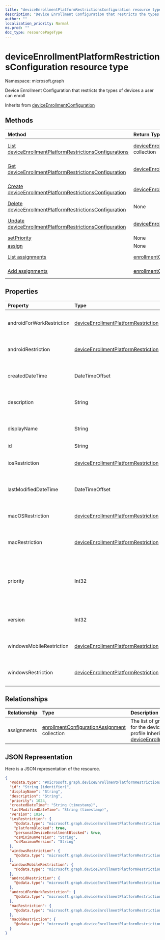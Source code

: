 ```yaml
---
title: "deviceEnrollmentPlatformRestrictionsConfiguration resource type"
description: "Device Enrollment Configuration that restricts the types of devices a user can enroll"
author: ""
localization_priority: Normal
ms.prod: ""
doc_type: resourcePageType
---
```


# deviceEnrollmentPlatformRestrictionsConfiguration resource type


Namespace: microsoft.graph

Device Enrollment Configuration that restricts the types of devices a user can enroll


Inherits from [deviceEnrollmentConfiguration](../resources/deviceenrollmentconfiguration.md)

## Methods
|Method|Return Type|Description|
|:---|:---|:---|
|[List deviceEnrollmentPlatformRestrictionsConfigurations](../api/deviceenrollmentplatformrestrictionsconfiguration-list.md)|[deviceEnrollmentPlatformRestrictionsConfiguration](../resources/deviceenrollmentplatformrestrictionsconfiguration.md) collection|List properties and relationships of the [deviceEnrollmentPlatformRestrictionsConfiguration](../resources/deviceenrollmentplatformrestrictionsconfiguration.md) objects.|
|[Get deviceEnrollmentPlatformRestrictionsConfiguration](../api/deviceenrollmentplatformrestrictionsconfiguration-get.md)|[deviceEnrollmentPlatformRestrictionsConfiguration](../resources/deviceenrollmentplatformrestrictionsconfiguration.md)|Read properties and relationships of the [deviceEnrollmentPlatformRestrictionsConfiguration](../resources/deviceenrollmentplatformrestrictionsconfiguration.md) object.|
|[Create deviceEnrollmentPlatformRestrictionsConfiguration](../api/deviceenrollmentplatformrestrictionsconfiguration-create.md)|[deviceEnrollmentPlatformRestrictionsConfiguration](../resources/deviceenrollmentplatformrestrictionsconfiguration.md)|Create a new [deviceEnrollmentPlatformRestrictionsConfiguration](../resources/deviceenrollmentplatformrestrictionsconfiguration.md) object.|
|[Delete deviceEnrollmentPlatformRestrictionsConfiguration](../api/deviceenrollmentplatformrestrictionsconfiguration-delete.md)|None|Deletes a [deviceEnrollmentPlatformRestrictionsConfiguration](../resources/deviceenrollmentplatformrestrictionsconfiguration.md).|
|[Update deviceEnrollmentPlatformRestrictionsConfiguration](../api/deviceenrollmentplatformrestrictionsconfiguration-update.md)|[deviceEnrollmentPlatformRestrictionsConfiguration](../resources/deviceenrollmentplatformrestrictionsconfiguration.md)|Update the properties of a [deviceEnrollmentPlatformRestrictionsConfiguration](../resources/deviceenrollmentplatformrestrictionsconfiguration.md) object.|
|[setPriority](../api/deviceenrollmentplatformrestrictionsconfiguration-setpriority.md)|None||
|[assign](../api/deviceenrollmentplatformrestrictionsconfiguration-assign.md)|None||
|[List assignments](../api/deviceenrollmentplatformrestrictionsconfiguration-list-assignments.md)|[enrollmentConfigurationAssignment](../resources/enrollmentconfigurationassignment.md) collection|Get the enrollmentConfigurationAssignments from the assignments navigation property.|
|[Add assignments](../api/deviceenrollmentplatformrestrictionsconfiguration-post-assignments.md)|[enrollmentConfigurationAssignment](../resources/enrollmentconfigurationassignment.md)|Add assignments by posting to the assignments collection.|

## Properties
|Property|Type|Description|
|:---|:---|:---|
|androidForWorkRestriction|[deviceEnrollmentPlatformRestriction](../resources/deviceenrollmentplatformrestriction.md)|Android for work restrictions based on platform, platform operating system version, and device ownership|
|androidRestriction|[deviceEnrollmentPlatformRestriction](../resources/deviceenrollmentplatformrestriction.md)|Android restrictions based on platform, platform operating system version, and device ownership|
|createdDateTime|DateTimeOffset|Created date time in UTC of the device enrollment configuration Inherited from [deviceEnrollmentConfiguration](../resources/deviceenrollmentconfiguration.md)|
|description|String|The description of the device enrollment configuration Inherited from [deviceEnrollmentConfiguration](../resources/deviceenrollmentconfiguration.md)|
|displayName|String|The display name of the device enrollment configuration Inherited from [deviceEnrollmentConfiguration](../resources/deviceenrollmentconfiguration.md)|
|id|String| Inherited from [entity](../resources/entity.md)|
|iosRestriction|[deviceEnrollmentPlatformRestriction](../resources/deviceenrollmentplatformrestriction.md)|Ios restrictions based on platform, platform operating system version, and device ownership|
|lastModifiedDateTime|DateTimeOffset|Last modified date time in UTC of the device enrollment configuration Inherited from [deviceEnrollmentConfiguration](../resources/deviceenrollmentconfiguration.md)|
|macOSRestriction|[deviceEnrollmentPlatformRestriction](../resources/deviceenrollmentplatformrestriction.md)|Mac restrictions based on platform, platform operating system version, and device ownership|
|macRestriction|[deviceEnrollmentPlatformRestriction](../resources/deviceenrollmentplatformrestriction.md)|Mac restrictions based on platform, platform operating system version, and device ownership|
|priority|Int32|Priority is used when a user exists in multiple groups that are assigned enrollment configuration. Users are subject only to the configuration with the lowest priority value. Inherited from [deviceEnrollmentConfiguration](../resources/deviceenrollmentconfiguration.md)|
|version|Int32|The version of the device enrollment configuration Inherited from [deviceEnrollmentConfiguration](../resources/deviceenrollmentconfiguration.md)|
|windowsMobileRestriction|[deviceEnrollmentPlatformRestriction](../resources/deviceenrollmentplatformrestriction.md)|Windows mobile restrictions based on platform, platform operating system version, and device ownership|
|windowsRestriction|[deviceEnrollmentPlatformRestriction](../resources/deviceenrollmentplatformrestriction.md)|Windows restrictions based on platform, platform operating system version, and device ownership|

## Relationships
|Relationship|Type|Description|
|:---|:---|:---|
|assignments|[enrollmentConfigurationAssignment](../resources/enrollmentconfigurationassignment.md) collection|The list of group assignments for the device configuration profile Inherited from [deviceEnrollmentConfiguration](../resources/deviceenrollmentconfiguration.md)|

## JSON Representation
Here is a JSON representation of the resource.
<!-- {
  "blockType": "resource",
  "keyProperty": "id",
  "@odata.type": "microsoft.graph.deviceEnrollmentPlatformRestrictionsConfiguration",
  "baseType": "microsoft.graph.deviceEnrollmentConfiguration",
  "openType": false
}
-->
``` json
{
  "@odata.type": "#microsoft.graph.deviceEnrollmentPlatformRestrictionsConfiguration",
  "id": "String (identifier)",
  "displayName": "String",
  "description": "String",
  "priority": 1024,
  "createdDateTime": "String (timestamp)",
  "lastModifiedDateTime": "String (timestamp)",
  "version": 1024,
  "iosRestriction": {
    "@odata.type": "microsoft.graph.deviceEnrollmentPlatformRestriction",
    "platformBlocked": true,
    "personalDeviceEnrollmentBlocked": true,
    "osMinimumVersion": "String",
    "osMaximumVersion": "String"
  },
  "windowsRestriction": {
    "@odata.type": "microsoft.graph.deviceEnrollmentPlatformRestriction"
  },
  "windowsMobileRestriction": {
    "@odata.type": "microsoft.graph.deviceEnrollmentPlatformRestriction"
  },
  "androidRestriction": {
    "@odata.type": "microsoft.graph.deviceEnrollmentPlatformRestriction"
  },
  "androidForWorkRestriction": {
    "@odata.type": "microsoft.graph.deviceEnrollmentPlatformRestriction"
  },
  "macRestriction": {
    "@odata.type": "microsoft.graph.deviceEnrollmentPlatformRestriction"
  },
  "macOSRestriction": {
    "@odata.type": "microsoft.graph.deviceEnrollmentPlatformRestriction"
  }
}
```

